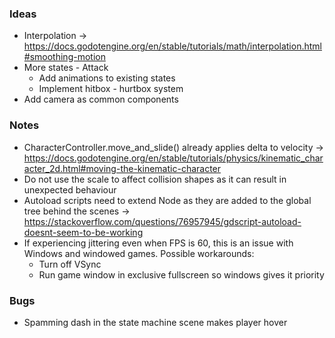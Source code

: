 ### Ideas
* Interpolation -> https://docs.godotengine.org/en/stable/tutorials/math/interpolation.html#smoothing-motion
* More states - Attack
  * Add animations to existing states
  * Implement hitbox - hurtbox system
* Add camera as common components

### Notes
* CharacterController.move_and_slide() already applies delta to velocity -> https://docs.godotengine.org/en/stable/tutorials/physics/kinematic_character_2d.html#moving-the-kinematic-character
* Do not use the scale to affect collision shapes as it can result in unexpected behaviour
* Autoload scripts need to extend Node as they are added to the global tree behind the scenes -> https://stackoverflow.com/questions/76957945/gdscript-autoload-doesnt-seem-to-be-working
* If experiencing jittering even when FPS is 60, this is an issue with Windows and windowed games. Possible workarounds:
	* Turn off VSync
	* Run game window in exclusive fullscreen so windows gives it priority

### Bugs
* Spamming dash in the state machine scene makes player hover
